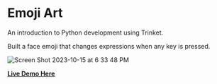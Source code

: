 # Emoji Art

An introduction to Python development using Trinket.

Built a face emoji that changes expressions when any key is pressed. 

![Screen Shot 2023-10-15 at 6 33 48 PM](https://github.com/gabrielapal/Emoji-gif/assets/127886470/a4e55225-1447-47c6-a109-5d2490d6cb65)

[**Live Demo Here**](https://palomog.trinket.io/sites/surprise-gif)

